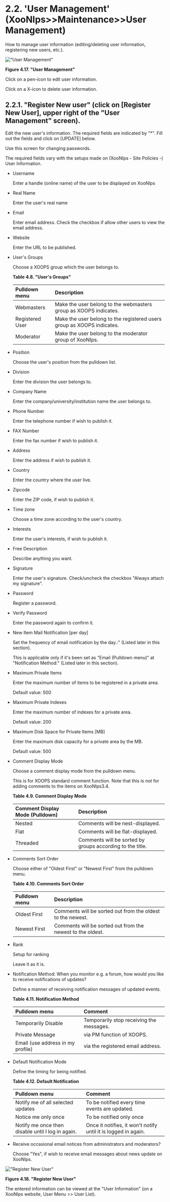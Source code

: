 # 2.2. 'User Management' \(XooNIps&gt;&gt;Maintenance&gt;&gt;User Management\)

How to manage user information \(editing/deleting user information, registering new users, etc.\).

![&quot;User Management&quot;](../../../.gitbook/assets/xoonips-mente2.png)

**Figure 4.17. "User Management"**

Click on a pen-icon to edit user information.

Click on a X-icon to delete user information.

## 2.2.1. "Register New user" \(click on \[Register New User\], upper right of the "User Management" screen\). <a id="2-2-1-register-new-user-click-on-register-new-user-upper-right-of-the-user-management-screen"></a>

Edit the new user's information. The required fields are indicated by "\*". Fill out the fields and click on \[UPDATE\] below.

Use this screen for changing passwords.

The required fields vary with the setups made on \(XooNIps - Site Policies -\) User Information.

* Username

  Enter a handle \(online name\) of the user to be displayed on XooNIps

* Real Name

  Enter the user's real name

* Email

  Enter email address. Check the checkbox if allow other users to view the email address.

* Website

  Enter the URL to be published.

* User's Groups

  Choose a XOOPS group which the user belongs to.

  **Table 4.8. "User's Groups"**

  | Pulldown menu | Description |
  | :--- | :--- |
  | Webmasters | Make the user belong to the webmasters group as XOOPS indicates. |
  | Registered User | Make the user belong to the registered users group as XOOPS indicates. |
  | Moderator | Make the user belong to the moderator group of XooNIps. |

* Position

  Choose the user's position from the pulldown list.

* Division

  Enter the division the user belongs to.

* Company Name

  Enter the company/university/institution name the user belongs to.

* Phone Number

  Enter the telephone number if wish to publish it.

* FAX Number

  Enter the fax number if wish to publish it.

* Address

  Enter the address if wish to publish it.

* Country

  Enter the country where the user live.

* Zipcode

  Enter the ZIP code, if wish to publish it.

* Time zone

  Choose a time zone according to the user's country.

* Interests

  Enter the user's interests, if wish to publish it.

* Free Description

  Describe anything you want.

* Signature

  Enter the user's signature. Check/uncheck the checkbox "Always attach my signature".

* Password

  Register a password.

* Verify Password

  Enter the password again to confirm it.

* New Item Mail Notification \[per day\]

  Set the frequency of email notification by the day.:" \(Listed later in this section\).

  This is applicable only if it's been set as "Email \(Pulldown menu\)" at "Notification Method:" \(Listed later in this section\).

* Maximum Private Items

  Enter the maximum number of items to be registered in a private area.

  Default value: 500

* Maximum Private Indexes

  Enter the maximum number of indexes for a private area.

  Default value: 200

* Maximum Disk Space for Private Items \[MB\]

  Enter the maximum disk capacity for a private area by the MB.

  Default value: 500

* Comment Display Mode

  Choose a comment display mode from the pulldown menu.

  This is for XOOPS standard comment function. Note that this is not for adding comments to the items on XooNIps3.4.

  **Table 4.9. Comment Display Mode**

  | Comment Display Mode \(Pulldown\) | Description |
  | :--- | :--- |
  | Nested | Comments will be nest-displayed. |
  | Flat | Comments will be flat-displayed. |
  | Threaded | Comments will be sorted by groups according to the title. |

* Comments Sort Order

  Choose either of "Oldest First" or "Newest First" from the pulldown menu.

  **Table 4.10. Comments Sort Order**

  | Pulldown menu | Description |
  | :--- | :--- |
  | Oldest First | Comments will be sorted out from the oldest to the newest. |
  | Newest First | Comments will be sorted out from the newest to the oldest. |

* Rank

  Setup for ranking

  Leave it as it is.

* Notification Method: When you monitor e.g. a forum, how would you like to receive notifications of updates?

  Define a manner of receiving notification messages of updated events.

  **Table 4.11. Notification Method**

  | Pulldown menu | Comment |
  | :--- | :--- |
  | Temporarily Disable | Temporarily stop receiving the messages. |
  | Private Message | via PM function of XOOPS. |
  | Email \(use address in my profile\) | via the registered email address. |

* Default Notification Mode

  Define the timing for being notified.

  **Table 4.12. Default Notification**

  | Pulldown menu | Comment |
  | :--- | :--- |
  | Notify me of all selected updates | To be notified every time events are updated. |
  | Notice me only once | To be notified only once |
  | Notify me once then disable until I log in again. | Once it notifies, it won't notify until it is logged in again. |

* Receive occasional email notices from administrators and moderators?

  Choose "Yes", if wish to receive email messages about news update on XooNIps.

![&quot;Register New User&quot;](../../../.gitbook/assets/xoonips-mente3.png)

**Figure 4.18. "Register New User"**

The entered information can be viewed at the "User Information" \(on a XooNIps website, User Menu &gt;&gt; User List\).

